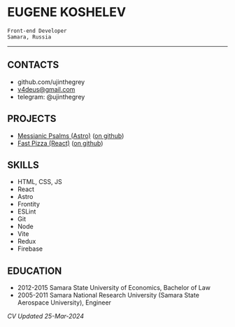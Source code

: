 # EUGENE KOSHELEV
```
Front-end Developer
Samara, Russia
```
---

## CONTACTS
- github.com/ujinthegrey
- v4deus@gmail.com
- telegram: @ujinthegrey

## PROJECTS
- [Messianic Psalms (Astro)](https://messianic-psalms.netlify.app) ([on github](https://github.com/ujinthegrey/messianic-psalms-astro))
- [Fast Pizza (React)](https://koshelev-react-pizza.netlify.app) ([on github](https://github.com/ujinthegrey/fast-react-pizza))

## SKILLS
- HTML, CSS, JS
- React
- Astro
- Frontity
- ESLint
- Git
- Node
- Vite
- Redux
- Firebase

## EDUCATION
- 2012-2015 Samara State University of Economics, Bachelor of Law
- 2005-2011 Samara National Research University (Samara State Aerospace University), Engineer

*CV Updated 25-Mar-2024*

